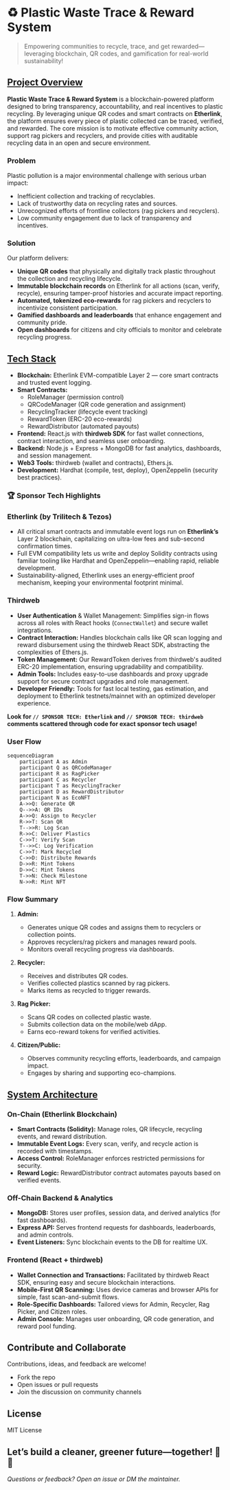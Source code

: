 # ♻️ Plastic Waste Trace & Reward System

> Empowering communities to recycle, trace, and get rewarded—leveraging blockchain, QR codes, and gamification for real-world sustainability!

## [Project Overview](#project-overview)

**Plastic Waste Trace & Reward System** is a blockchain-powered platform designed to bring transparency, accountability, and real incentives to plastic recycling. By leveraging unique QR codes and smart contracts on **Etherlink**, the platform ensures every piece of plastic collected can be traced, verified, and rewarded. The core mission is to motivate effective community action, support rag pickers and recyclers, and provide cities with auditable recycling data in an open and secure environment.

### Problem

Plastic pollution is a major environmental challenge with serious urban impact:

- Inefficient collection and tracking of recyclables.
- Lack of trustworthy data on recycling rates and sources.
- Unrecognized efforts of frontline collectors (rag pickers and recyclers).
- Low community engagement due to lack of transparency and incentives.

### Solution

Our platform delivers:

- **Unique QR codes** that physically and digitally track plastic throughout the collection and recycling lifecycle.
- **Immutable blockchain records** on Etherlink for all actions (scan, verify, recycle), ensuring tamper-proof histories and accurate impact reporting.
- **Automated, tokenized eco-rewards** for rag pickers and recyclers to incentivize consistent participation.
- **Gamified dashboards and leaderboards** that enhance engagement and community pride.
- **Open dashboards** for citizens and city officials to monitor and celebrate recycling progress.

## [Tech Stack](#tech-stack)

- **Blockchain:** Etherlink EVM-compatible Layer 2 — core smart contracts and trusted event logging.
- **Smart Contracts:**  
  - RoleManager (permission control)  
  - QRCodeManager (QR code generation and assignment)  
  - RecyclingTracker (lifecycle event tracking)  
  - RewardToken (ERC-20 eco-rewards)  
  - RewardDistributor (automated payouts)
- **Frontend:** React.js with **thirdweb SDK** for fast wallet connections, contract interaction, and seamless user onboarding.
- **Backend:** Node.js + Express + MongoDB for fast analytics, dashboards, and session management.
- **Web3 Tools:** thirdweb (wallet and contracts), Ethers.js.
- **Development:** Hardhat (compile, test, deploy), OpenZeppelin (security best practices).

### 🏆 Sponsor Tech Highlights

### Etherlink (by Trilitech & Tezos)

- All critical smart contracts and immutable event logs run on **Etherlink’s** Layer 2 blockchain, capitalizing on ultra-low fees and sub-second confirmation times.
- Full EVM compatibility lets us write and deploy Solidity contracts using familiar tooling like Hardhat and OpenZeppelin—enabling rapid, reliable development.
- Sustainability-aligned, Etherlink uses an energy-efficient proof mechanism, keeping your environmental footprint minimal.

### Thirdweb

- **User Authentication** & Wallet Management: Simplifies sign-in flows across all roles with React hooks (`ConnectWallet`) and secure wallet integrations.
- **Contract Interaction:** Handles blockchain calls like QR scan logging and reward disbursement using the thirdweb React SDK, abstracting the complexities of Ethers.js.
- **Token Management:** Our RewardToken derives from thirdweb's audited ERC-20 implementation, ensuring upgradability and compatibility.
- **Admin Tools:** Includes easy-to-use dashboards and proxy upgrade support for secure contract upgrades and role management.
- **Developer Friendly:** Tools for fast local testing, gas estimation, and deployment to Etherlink testnets/mainnet with an optimized developer experience.

**Look for `// SPONSOR TECH: Etherlink` and `// SPONSOR TECH: thirdweb` comments scattered through code for exact sponsor tech usage!**

### User Flow
```mermaid
sequenceDiagram
    participant A as Admin
    participant Q as QRCodeManager
    participant R as RagPicker
    participant C as Recycler
    participant T as RecyclingTracker
    participant D as RewardDistributor
    participant N as EcoNFT
    A->>Q: Generate QR
    Q-->>A: QR IDs
    A->>Q: Assign to Recycler
    R->>T: Scan QR
    T-->>R: Log Scan
    R->>C: Deliver Plastics
    C->>T: Verify Scan
    T-->>C: Log Verification
    C->>T: Mark Recycled
    C->>D: Distribute Rewards
    D->>R: Mint Tokens
    D->>C: Mint Tokens
    T->>N: Check Milestone
    N->>R: Mint NFT
```

### Flow Summary

1. **Admin:**
   - Generates unique QR codes and assigns them to recyclers or collection points.
   - Approves recyclers/rag pickers and manages reward pools.
   - Monitors overall recycling progress via dashboards.

2. **Recycler:**
   - Receives and distributes QR codes.
   - Verifies collected plastics scanned by rag pickers.
   - Marks items as recycled to trigger rewards.

3. **Rag Picker:**
   - Scans QR codes on collected plastic waste.
   - Submits collection data on the mobile/web dApp.
   - Earns eco-reward tokens for verified activities.

4. **Citizen/Public:**
   - Observes community recycling efforts, leaderboards, and campaign impact.
   - Engages by sharing and supporting eco-champions.

## [System Architecture](#system-architecture)

### On-Chain (Etherlink Blockchain)

- **Smart Contracts (Solidity):** Manage roles, QR lifecycle, recycling events, and reward distribution.
- **Immutable Event Logs:** Every scan, verify, and recycle action is recorded with timestamps.
- **Access Control:** RoleManager enforces restricted permissions for security.
- **Reward Logic:** RewardDistributor contract automates payouts based on verified events.

### Off-Chain Backend & Analytics

- **MongoDB:** Stores user profiles, session data, and derived analytics (for fast dashboards).
- **Express API:** Serves frontend requests for dashboards, leaderboards, and admin controls.
- **Event Listeners:** Sync blockchain events to the DB for realtime UX.

### Frontend (React + thirdweb)

- **Wallet Connection and Transactions:** Facilitated by thirdweb React SDK, ensuring easy and secure blockchain interactions.
- **Mobile-First QR Scanning:** Uses device cameras and browser APIs for simple, fast scan-and-submit flows.
- **Role-Specific Dashboards:** Tailored views for Admin, Recycler, Rag Picker, and Citizen roles.
- **Admin Console:** Manages user onboarding, QR code generation, and reward pool funding.

## Contribute and Collaborate

Contributions, ideas, and feedback are welcome!  
- Fork the repo  
- Open issues or pull requests  
- Join the discussion on community channels

## License

MIT License

## Let’s build a cleaner, greener future—together! 🌱✨

*Questions or feedback? Open an issue or DM the maintainer.*
